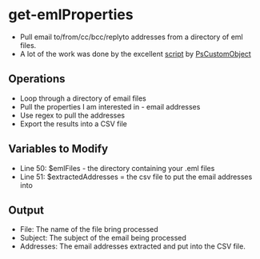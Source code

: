 # get-emlProperties
- Pull email to/from/cc/bcc/replyto addresses from a directory of eml files.
- A lot of the work was done by the excellent [script](https://github.com/PsCustomObject/PowerShell-Functions/blob/master/Convert-EmlFile.ps1) by [PsCustomObject](https://github.com/PsCustomObject)

## Operations
- Loop through a directory of email files
- Pull the properties I am interested in - email addresses
- Use regex to pull the addresses 
- Export the results into a CSV file

## Variables to Modify
- Line 50: $emlFiles - the directory containing your .eml files
- Line 51: $extractedAddresses = the csv file to put the email addresses into

## Output
- File: The name of the file bring processed
- Subject: The subject of the email being processed
- Addresses: The email addresses extracted and put into the CSV file.
